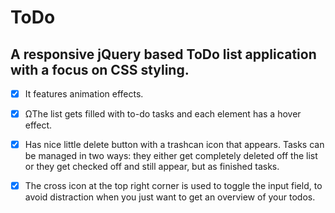 # ToDo  
##  A responsive jQuery based ToDo list application with a focus on CSS styling.    

 - [x] It features animation effects.    

 - [x] ΩThe list gets filled with to-do tasks and each element has a hover effect.  

 - [x] Has nice little delete button with a trashcan icon that appears. Tasks can be managed in two ways: they either get completely deleted off the list or they get checked off and still appear, but as finished tasks.  

 - [x] The cross icon at the top right corner is used to toggle the input field, to avoid distraction when you just want to get an overview of your todos.
